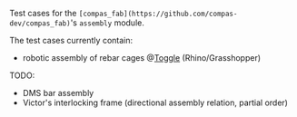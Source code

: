 Test cases for the `[compas_fab](https://github.com/compas-dev/compas_fab)`'s `assembly` module.

The test cases currently contain:
- robotic assembly of rebar cages @[Toggle](https://www.toggle.is/) (Rhino/Grasshopper)

TODO:
- DMS bar assembly
- Victor's interlocking frame (directional assembly relation, partial order)
